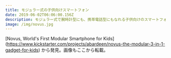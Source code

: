 ```yaml
---
title: モジュラー式の子供向けスマートフォン
date: 2019-06-02T06:06:00.156Z
description: モジュラー式で腕時計型にも、携帯電話型にもなれる子供向けのスマートフォンを紹介します
image: /img/novus.jpg
---
```

\[Novus, World's First Modular Smartphone for Kids](https://www.kickstarter.com/projects/abardeen/novus-the-modular-3-in-1-gadget-for-kids) から発見。画像もここから転載。
